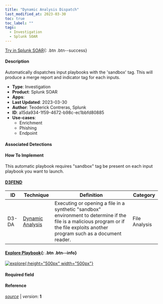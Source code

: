 ```yaml
---
title: "Dynamic Analysis Dispatch"
last_modified_at: 2023-03-30
toc: true
toc_label: ""
tags:
  - Investigation
  - Splunk SOAR
---
```


[Try in Splunk SOAR](https://www.splunk.com/en_us/software/splunk-security-orchestration-and-automation.html){: .btn .btn--success}

#### Description

Automatically dispatches input playbooks with the &#39;sandbox&#39; tag. This will produce a merge report and indicator tag for each inputs.

- **Type**: Investigation
- **Product**: Splunk SOAR
- **Apps**: 
- **Last Updated**: 2023-03-30
- **Author**: Teoderick Contreras, Splunk
- **ID**: a15da934-1f59-4672-b98c-ec1bbfd80885
- **Use-cases**:
  - Enrichment
  - Phishing
  - Endpoint

#### Associated Detections


#### How To Implement
This automatic playbook requires &#34;sandbox&#34; tag be present on each input playbook you want to launch.


#### [D3FEND](https://d3fend.mitre.org/)

| ID          | Technique   | Definition     | Category       |
| ----------- | ----------- | -------------- | -------------- |
| D3-DA | [Dynamic Analysis](https://d3fend.mitre.org/technique/d3f:DynamicAnalysis) | Executing or opening a file in a synthetic &#34;sandbox&#34; environment to determine if the file is a malicious program or if the file exploits another program such as a document reader. | File Analysis |

#### [Explore Playbook](https://splunk.github.io/soar-playbook-viewer/?playbook=https://raw.githubusercontent.com/phantomcyber/playbooks/latest/Dynamic_Analysis_Dispatch.json){: .btn .btn--info}

[![explore](https://raw.githubusercontent.com/splunk/security_content/develop/playbooks/Dynamic_Analysis_Dispatch.png){:height="500px" width="500px"}](https://splunk.github.io/soar-playbook-viewer/?playbook=https://raw.githubusercontent.com/phantomcyber/playbooks/latest/Dynamic_Analysis_Dispatch.json)

#### Required field


#### Reference



[*source*](https://github.com/splunk/security_content/tree/develop/playbooks/Dynamic_Analysis_Dispatch.yml) \| *version*: **1**